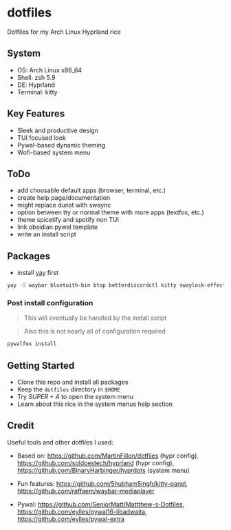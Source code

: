 # dotfiles

Dotfiles for my Arch Linux Hyprland rice

## System

- OS: Arch Linux x86_64
- Shell: zsh 5.9
- DE: Hyprland
- Terminal: kitty

## Key Features

- Sleek and productive design
- TUI focused look
- Pywal-based dynamic theming
- Wofi-based system menu

## ToDo

- add choosable default apps (browser, terminal, etc.)
- create help page/documentation
- might replace dunst with swaync
- option between tty or normal theme with more apps (textfox, etc.)
- theme spicetify and spotify non TUI
- link obsidian pywal template
- write an install script

## Packages

- install [yay](https://github.com/Jguer/yay?tab=readme-ov-file#installation) first

```bash
yay -S waybar bluetuith-bin btop betterdiscordctl kitty swaylock-effects spicetify hyprpaper wofi dunst catppuccin-gtk-theme-mocha cliphist firefox vesktop-bin spotify obsidian vscodium-bin thunar pamixer playerctl brightnessctl hyprshot zsh pipewire pipewire-pulse pipewire-audio libreoffice-extension-texmaths libreoffice-fresh noto-fonts noto-fonts-cjk noto-fonts-emoji kvantummanager qt5-wayland qt6-wayland swayidle batsignal adw-gtk-theme gradience python-pywal16 waypaper yazi wiremix python-pywalfox python-selenium geckodriver fd
```

### Post install configuration

> This will eventually be handled by the install script

> Also this is not nearly all of configuration required

```bash
pywalfox install
```

## Getting Started

- Clone this repo and install all packages
- Keep the `dotfiles` directory in `$HOME`
- Try *SUPER + A* to open the system menu
- Learn about this rice in the system menus help section

## Credit

Useful tools and other dotfiles I used:

- Based on: <https://github.com/MartinFillon/dotfiles> (hypr config), <https://github.com/soldoestech/hyprland> (hypr config), <https://github.com/BinaryHarbinger/hyprdots> (system menu)

- Fun features: <https://github.com/5hubham5ingh/kitty-panel>, <https://github.com/raffaem/waybar-mediaplayer>

- Pywal: <https://github.com/SeniorMatt/Mattthew-s-Dotfiles>, <https://github.com/eylles/pywal16-libadwaita>, <https://github.com/eylles/pywal-extra>
